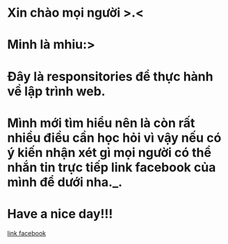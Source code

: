 # Xin chào mọi người >.<
# Minh là mhiu:>
# Đây là responsitories để thực hành về lập trình web. 
# Mình mới tìm hiểu nên là còn rất nhiều điều cần học hỏi vì vậy nếu có ý kiến nhận xét gì mọi người có thể nhắn tin trực tiếp link facebook của mình để dưới nha._. 
# Have a nice day!!!
[link facebook](https://www.facebook.com/minhhieuhh2k5)
